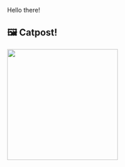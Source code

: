 Hello there!



## 🖼️ Catpost!

<sub>
    <img src="https://cdn2.thecatapi.com/images/1v6.jpg" height="256">
</sub>


